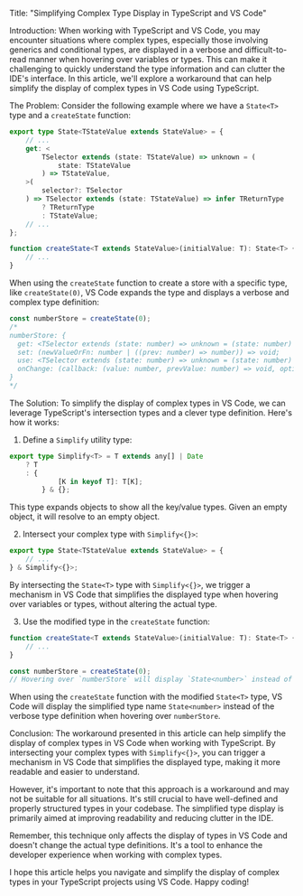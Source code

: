 Title: "Simplifying Complex Type Display in TypeScript and VS Code"

Introduction:
When working with TypeScript and VS Code, you may encounter situations where complex types, especially those involving generics and conditional types, are displayed in a verbose and difficult-to-read manner when hovering over variables or types. This can make it challenging to quickly understand the type information and can clutter the IDE's interface. In this article, we'll explore a workaround that can help simplify the display of complex types in VS Code using TypeScript.

The Problem:
Consider the following example where we have a `State<T>` type and a `createState` function:

```typescript
export type State<TStateValue extends StateValue> = {
	// ...
	get: <
		TSelector extends (state: TStateValue) => unknown = (
			state: TStateValue
		) => TStateValue,
	>(
		selector?: TSelector
	) => TSelector extends (state: TStateValue) => infer TReturnType
		? TReturnType
		: TStateValue;
	// ...
};

function createState<T extends StateValue>(initialValue: T): State<T> {
	// ...
}
```

When using the `createState` function to create a store with a specific type, like `createState(0)`, VS Code expands the type and displays a verbose and complex type definition:

```typescript
const numberStore = createState(0);
/*
numberStore: {
  get: <TSelector extends (state: number) => unknown = (state: number) => number>(selector?: TSelector | undefined) => TSelector extends (state: number) => infer TReturnType ? TReturnType : number;
  set: (newValueOrFn: number | ((prev: number) => number)) => void;
  use: <TSelector extends (state: number) => unknown = (state: number) => number>(selector?: TSelector | undefined, equalityFn?: EqualityChecker<...> | undefined) => TSelector extends (state: number) => infer TReturnType ? TReturnType : number;
  onChange: (callback: (value: number, prevValue: number) => void, options?: OnChangeOptions<...> | undefined) => UnsubscribeFn;
}
*/
```

The Solution:
To simplify the display of complex types in VS Code, we can leverage TypeScript's intersection types and a clever type definition. Here's how it works:

1. Define a `Simplify` utility type:

```typescript
export type Simplify<T> = T extends any[] | Date
	? T
	: {
			[K in keyof T]: T[K];
		} & {};
```

This type expands objects to show all the key/value types. Given an empty object, it will resolve to an empty object.

2. Intersect your complex type with `Simplify<{}>`:

```typescript
export type State<TStateValue extends StateValue> = {
	// ...
} & Simplify<{}>;
```

By intersecting the `State<T>` type with `Simplify<{}>`, we trigger a mechanism in VS Code that simplifies the displayed type when hovering over variables or types, without altering the actual type.

3. Use the modified type in the `createState` function:

```typescript
function createState<T extends StateValue>(initialValue: T): State<T> {
	// ...
}

const numberStore = createState(0);
// Hovering over `numberStore` will display `State<number>` instead of the expanded type
```

When using the `createState` function with the modified `State<T>` type, VS Code will display the simplified type name `State<number>` instead of the verbose type definition when hovering over `numberStore`.

Conclusion:
The workaround presented in this article can help simplify the display of complex types in VS Code when working with TypeScript. By intersecting your complex types with `Simplify<{}>`, you can trigger a mechanism in VS Code that simplifies the displayed type, making it more readable and easier to understand.

However, it's important to note that this approach is a workaround and may not be suitable for all situations. It's still crucial to have well-defined and properly structured types in your codebase. The simplified type display is primarily aimed at improving readability and reducing clutter in the IDE.

Remember, this technique only affects the display of types in VS Code and doesn't change the actual type definitions. It's a tool to enhance the developer experience when working with complex types.

I hope this article helps you navigate and simplify the display of complex types in your TypeScript projects using VS Code. Happy coding!
